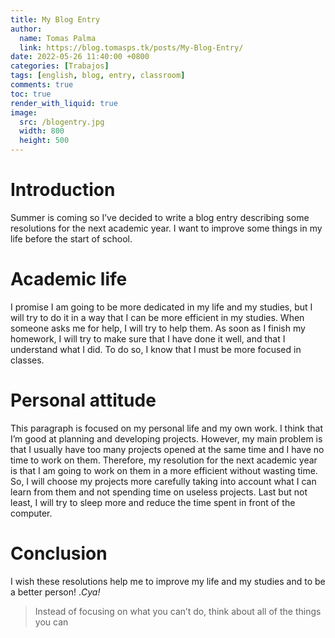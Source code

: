 ```yaml
---
title: My Blog Entry
author:
  name: Tomas Palma
  link: https://blog.tomasps.tk/posts/My-Blog-Entry/
date: 2022-05-26 11:40:00 +0800
categories: [Trabajos]
tags: [english, blog, entry, classroom]
comments: true
toc: true
render_with_liquid: true
image:
  src: /blogentry.jpg
  width: 800
  height: 500
---
```


# Introduction
Summer is coming so I’ve decided to write a blog entry describing some resolutions for the next academic year. I want to improve some things in my life before the start of school.

#	Academic life
I promise I am going to be more dedicated in my life and my studies, but I will try to do it in a way that I can be more efficient in my studies. When someone asks me for help, I will try to help them. As soon as I finish my homework, I will try to make sure that I have done it well, and that I understand what I did. To do so, I know that I must be more focused in classes.
#	Personal attitude
This paragraph is focused on my personal life and my own work. I think that I’m good at planning and developing projects. However, my main problem is that I usually have too many projects opened at the same time and I have no time to work on them. Therefore, my resolution for the next academic year is that I am going to work on them in a more efficient without wasting time. So, I will choose my projects more carefully taking into account what  I can learn from them and not spending time on useless projects. Last but not least, I will try to sleep more and reduce the time spent in front of the computer.
#	Conclusion
I wish these resolutions help me to improve my life and my studies and to be a better person! .*Cya!*



> Instead of focusing on what you can’t do, think about all of the things you can
